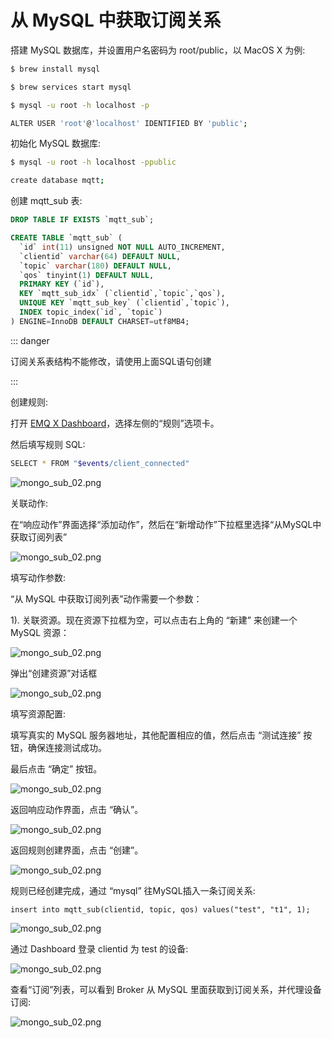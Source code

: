 # 从 MySQL 中获取订阅关系

搭建 MySQL 数据库，并设置用户名密码为 root/public，以 MacOS X 为例:
```bash
$ brew install mysql

$ brew services start mysql

$ mysql -u root -h localhost -p

ALTER USER 'root'@'localhost' IDENTIFIED BY 'public';
```

初始化 MySQL 数据库:
```bash
$ mysql -u root -h localhost -ppublic

create database mqtt;
```

创建 mqtt_sub 表:
```sql
DROP TABLE IF EXISTS `mqtt_sub`;

CREATE TABLE `mqtt_sub` (
  `id` int(11) unsigned NOT NULL AUTO_INCREMENT,
  `clientid` varchar(64) DEFAULT NULL,
  `topic` varchar(180) DEFAULT NULL,
  `qos` tinyint(1) DEFAULT NULL,
  PRIMARY KEY (`id`),
  KEY `mqtt_sub_idx` (`clientid`,`topic`,`qos`),
  UNIQUE KEY `mqtt_sub_key` (`clientid`,`topic`),
  INDEX topic_index(`id`, `topic`)
) ENGINE=InnoDB DEFAULT CHARSET=utf8MB4;
```

::: danger

订阅关系表结构不能修改，请使用上面SQL语句创建

:::

创建规则:

打开 [EMQ X Dashboard](http://127.0.0.1:18083/#/rules)，选择左侧的“规则”选项卡。

然后填写规则 SQL:

```bash
SELECT * FROM "$events/client_connected"
```

![mongo_sub_02.png](http://dgiot-1253666439.cos.ap-shanghai-fsi.myqcloud.com/develop_png/zh_CN/rule/assets/rule-engine/mysql_sub_01.png)

关联动作:

在“响应动作”界面选择“添加动作”，然后在“新增动作”下拉框里选择“从MySQL中获取订阅列表”

![mongo_sub_02.png](http://dgiot-1253666439.cos.ap-shanghai-fsi.myqcloud.com/develop_png/zh_CN/rule/assets/rule-engine/mysql_sub_02.png)

填写动作参数:

“从 MySQL 中获取订阅列表”动作需要一个参数：

1). 关联资源。现在资源下拉框为空，可以点击右上角的 “新建” 来创建一个 MySQL 资源：

![mongo_sub_02.png](http://dgiot-1253666439.cos.ap-shanghai-fsi.myqcloud.com/develop_png/zh_CN/rule/assets/rule-engine/mysql_sub_03.png)

弹出“创建资源”对话框

![mongo_sub_02.png](http://dgiot-1253666439.cos.ap-shanghai-fsi.myqcloud.com/develop_png/zh_CN/rule/assets/rule-engine/mysql_sub_04.png)

填写资源配置:

   填写真实的 MySQL 服务器地址，其他配置相应的值，然后点击 “测试连接” 按钮，确保连接测试成功。

最后点击 “确定” 按钮。

![mongo_sub_02.png](http://dgiot-1253666439.cos.ap-shanghai-fsi.myqcloud.com/develop_png/zh_CN/rule/assets/rule-engine/mysql_sub_05.png)

返回响应动作界面，点击 “确认”。

![mongo_sub_02.png](http://dgiot-1253666439.cos.ap-shanghai-fsi.myqcloud.com/develop_png/zh_CN/rule/assets/rule-engine/mysql_sub_06.png)

返回规则创建界面，点击 “创建”。

![mongo_sub_02.png](http://dgiot-1253666439.cos.ap-shanghai-fsi.myqcloud.com/develop_png/zh_CN/rule/assets/rule-engine/mysql_sub_07.png)

规则已经创建完成，通过 “mysql” 往MySQL插入一条订阅关系:

```
insert into mqtt_sub(clientid, topic, qos) values("test", "t1", 1);
```

![mongo_sub_02.png](http://dgiot-1253666439.cos.ap-shanghai-fsi.myqcloud.com/develop_png/zh_CN/rule/assets/rule-engine/mysql_sub_08.png)

通过 Dashboard 登录 clientid 为 test 的设备:

![mongo_sub_02.png](http://dgiot-1253666439.cos.ap-shanghai-fsi.myqcloud.com/develop_png/zh_CN/rule/assets/rule-engine/mysql_sub_09.png)

查看“订阅”列表，可以看到 Broker 从 MySQL 里面获取到订阅关系，并代理设备订阅:

![mongo_sub_02.png](http://dgiot-1253666439.cos.ap-shanghai-fsi.myqcloud.com/develop_png/zh_CN/rule/assets/rule-engine/mysql_sub_10.png)
